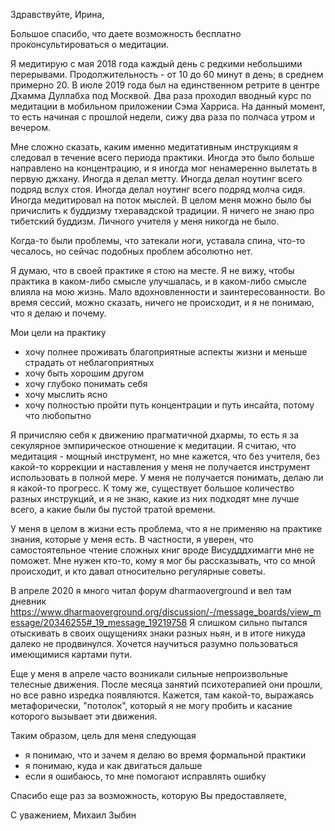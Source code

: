 Здравствуйте, Ирина,

Большое спасибо, что даете возможность бесплатно проконсультироваться о медитации.

Я медитирую с мая 2018 года каждый день с редкими небольшими перерывами. Продолжительность - от 10 до 60 минут в день; в среднем примерно 20. В июле 2019 года был на единственном ретрите в центре Дхамма Дуллабха под Москвой. Два раза проходил вводный курс по медитации в мобильном приложении Сэма Харриса. На данный момент, то есть начиная с прошлой недели, сижу два раза по полчаса утром и вечером.

Мне сложно сказать, каким именно медитативным инструкциям я следовал в течение всего периода практики. Иногда это было больше направлено на концентрацию, и я иногда мог ненамеренно вылетать в первую джхану. Иногда я делал метту. Иногда делал ноутинг всего подряд вслух стоя. Иногда делал ноутинг всего подряд молча сидя. Иногда медитировал на поток мыслей. В целом меня можно было бы причислить к буддизму тхеравадской традиции. Я ничего не знаю про тибетский буддизм. Личного учителя у меня никогда не было.

Когда-то были проблемы, что затекали ноги, уставала спина, что-то чесалось, но сейчас подобных проблем абсолютно нет.

Я думаю, что в своей практике я стою на месте. Я не вижу, чтобы практика в каком-либо смысле улучшалась, и в каком-либо смысле влияла на мою жизнь. Мало вдохновленности и заинтересованности. Во время сессий, можно сказать, ничего не происходит, и я не понимаю, что я делаю и почему.

Мои цели на практику
- хочу полнее проживать благоприятные аспекты жизни и меньше страдать от неблагоприятных
- хочу быть хорошим другом
- хочу глубоко понимать себя
- хочу мыслить ясно
- хочу полностью пройти путь концентрации и путь инсайта, потому что любопытно

Я причисляю себя к движению прагматичной дхармы, то есть я за секулярное эмпирическое отношение к медитации. Я считаю, что медитация - мощный инструмент, но мне кажется, что без учителя, без какой-то коррекции и наставления у меня не получается инструмент использовать в полной мере. У меня не получается понимать, делаю ли я какой-то прогресс. К тому же, существует большое количество разных инструкций, и я не знаю, какие из них подходят мне лучше всего, а какие были бы пустой тратой времени. 

У меня в целом в жизни есть проблема, что я не применяю на практике знания, которые у меня есть. В частности, я уверен, что самостоятельное чтение сложных книг вроде Висудддхимагги мне не поможет. Мне нужен кто-то, кому я мог бы рассказывать, что со мной происходит, и кто давал относительно регулярные советы.

В апреле 2020 я много читал форум dharmaoverground и вел там дневник https://www.dharmaoverground.org/discussion/-/message_boards/view_message/20346255#_19_message_19219758 Я слишком сильно пытался отыскивать в своих ощущениях знаки разных ньян, и в итоге никуда далеко не продвинулся. Хочется научиться разумно пользоваться имеющимися картами пути.

Еще у меня в апреле часто возникали сильные непроизвольные телесные движения. После месяца занятий психотерапией они прошли, но все равно изредка появляются. Кажется, там какой-то, выражаясь метафорически, "потолок", который я не могу пробить и касание которого вызывает эти движения.

Таким образом, цель для меня следующая
- я понимаю, что и зачем я делаю во время формальной практики
- я понимаю, куда и как двигаться дальше
- если я ошибаюсь, то мне помогают исправлять ошибку

Спасибо еще раз за возможность, которую Вы предоставляете,

С уважением, Михаил Зыбин